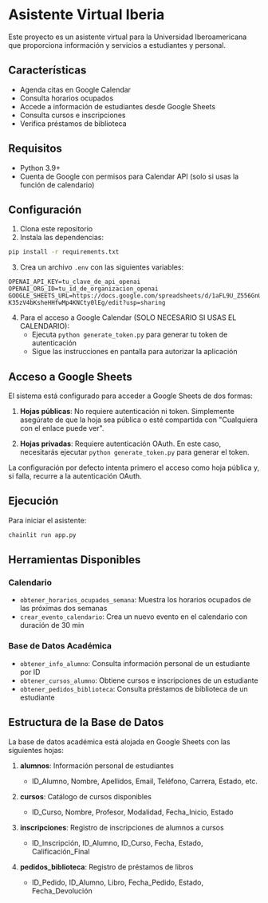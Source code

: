 # Asistente Virtual Iberia

Este proyecto es un asistente virtual para la Universidad Iberoamericana que proporciona información y servicios a estudiantes y personal.

## Características

- Agenda citas en Google Calendar
- Consulta horarios ocupados
- Accede a información de estudiantes desde Google Sheets
- Consulta cursos e inscripciones
- Verifica préstamos de biblioteca

## Requisitos

- Python 3.9+
- Cuenta de Google con permisos para Calendar API (solo si usas la función de calendario)

## Configuración

1. Clona este repositorio
2. Instala las dependencias:

```bash
pip install -r requirements.txt
```

3. Crea un archivo `.env` con las siguientes variables:

```
OPENAI_API_KEY=tu_clave_de_api_openai
OPENAI_ORG_ID=tu_id_de_organizacion_openai
GOOGLE_SHEETS_URL=https://docs.google.com/spreadsheets/d/1aFL9U_Z556GnURZ-K35zV4bKsheHHfwMp4KNCty0lEg/edit?usp=sharing
```

4. Para el acceso a Google Calendar (SOLO NECESARIO SI USAS EL CALENDARIO):
   - Ejecuta `python generate_token.py` para generar tu token de autenticación
   - Sigue las instrucciones en pantalla para autorizar la aplicación

## Acceso a Google Sheets

El sistema está configurado para acceder a Google Sheets de dos formas:

1. **Hojas públicas**: No requiere autenticación ni token. Simplemente asegúrate de que la hoja sea pública o esté compartida con "Cualquiera con el enlace puede ver".

2. **Hojas privadas**: Requiere autenticación OAuth. En este caso, necesitarás ejecutar `python generate_token.py` para generar el token.

La configuración por defecto intenta primero el acceso como hoja pública y, si falla, recurre a la autenticación OAuth.

## Ejecución

Para iniciar el asistente:

```bash
chainlit run app.py
```

## Herramientas Disponibles

### Calendario
- `obtener_horarios_ocupados_semana`: Muestra los horarios ocupados de las próximas dos semanas
- `crear_evento_calendario`: Crea un nuevo evento en el calendario con duración de 30 min

### Base de Datos Académica
- `obtener_info_alumno`: Consulta información personal de un estudiante por ID
- `obtener_cursos_alumno`: Obtiene cursos e inscripciones de un estudiante
- `obtener_pedidos_biblioteca`: Consulta préstamos de biblioteca de un estudiante

## Estructura de la Base de Datos

La base de datos académica está alojada en Google Sheets con las siguientes hojas:

1. **alumnos**: Información personal de estudiantes
   - ID_Alumno, Nombre, Apellidos, Email, Teléfono, Carrera, Estado, etc.

2. **cursos**: Catálogo de cursos disponibles
   - ID_Curso, Nombre, Profesor, Modalidad, Fecha_Inicio, Estado

3. **inscripciones**: Registro de inscripciones de alumnos a cursos
   - ID_Inscripción, ID_Alumno, ID_Curso, Fecha, Estado, Calificación_Final

4. **pedidos_biblioteca**: Registro de préstamos de libros
   - ID_Pedido, ID_Alumno, Libro, Fecha_Pedido, Estado, Fecha_Devolución